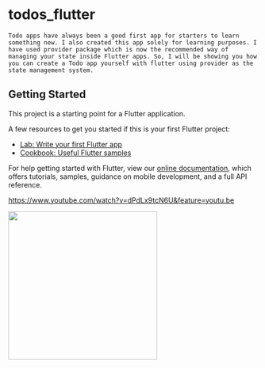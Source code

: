 # todos_flutter

    Todo apps have always been a good first app for starters to learn something new. I also created this app solely for learning purposes. I have used provider package which is now the recommended way of managing your state inside Flutter apps. So, I will be showing you how you can create a Todo app yourself with flutter using provider as the state management system.

## Getting Started

This project is a starting point for a Flutter application.

A few resources to get you started if this is your first Flutter project:

- [Lab: Write your first Flutter app](https://flutter.dev/docs/get-started/codelab)
- [Cookbook: Useful Flutter samples](https://flutter.dev/docs/cookbook)

For help getting started with Flutter, view our
[online documentation](https://flutter.dev/docs), which offers tutorials,
samples, guidance on mobile development, and a full API reference.

https://www.youtube.com/watch?v=dPdLx9tcN6U&feature=youtu.be

<img src="https://user-images.githubusercontent.com/18132015/80591052-2ff33300-8a47-11ea-88d8-e53567941ae9.jpeg" width="300"/>
